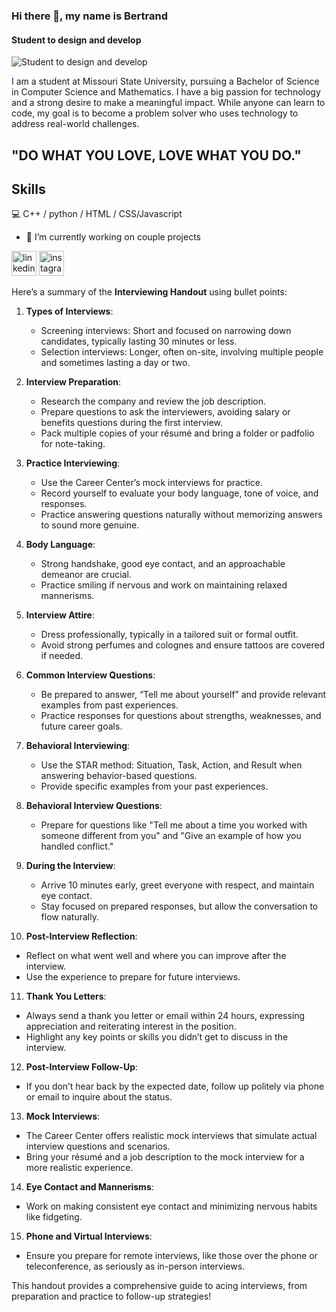 ### Hi there 👋, my name is Bertrand
#### Student to design and develop
![Student to design and develop](https://media.licdn.com/dms/image/D4D16AQHMim12AgDmBQ/profile-displaybackgroundimage-shrink_350_1400/0/1687419373915?e=1721865600&v=beta&t=VQUDzHDkKE6e9FmDnJn80VRbrPTEYcia-ptnCMlQdcI)

I am a student at Missouri State University, pursuing a Bachelor of Science in Computer Science and Mathematics. I have a big passion for technology and a strong desire to make a meaningful impact. While anyone can learn to code, my goal is to become a problem solver who uses technology to address real-world challenges.
 ## "DO WHAT YOU LOVE, LOVE WHAT YOU DO."
## Skills
💻 C++ / python / HTML / CSS/Javascript

- 🔭 I’m currently working on  couple projects 


[<img src='https://cdn.jsdelivr.net/npm/simple-icons@3.0.1/icons/linkedin.svg' alt='linkedin' height='40'>](https://www.linkedin.com/in/bertrand-rusanganwa-433607276/)  [<img src='https://cdn.jsdelivr.net/npm/simple-icons@3.0.1/icons/instagram.svg' alt='instagram' height='40'>](https://www.instagram.com/bertrand_rusa/)  

Here’s a summary of the **Interviewing Handout** using bullet points:

1. **Types of Interviews**:
   - Screening interviews: Short and focused on narrowing down candidates, typically lasting 30 minutes or less.
   - Selection interviews: Longer, often on-site, involving multiple people and sometimes lasting a day or two.

2. **Interview Preparation**:
   - Research the company and review the job description.
   - Prepare questions to ask the interviewers, avoiding salary or benefits questions during the first interview.
   - Pack multiple copies of your résumé and bring a folder or padfolio for note-taking.

3. **Practice Interviewing**:
   - Use the Career Center’s mock interviews for practice.
   - Record yourself to evaluate your body language, tone of voice, and responses.
   - Practice answering questions naturally without memorizing answers to sound more genuine.

4. **Body Language**:
   - Strong handshake, good eye contact, and an approachable demeanor are crucial.
   - Practice smiling if nervous and work on maintaining relaxed mannerisms.

5. **Interview Attire**:
   - Dress professionally, typically in a tailored suit or formal outfit.
   - Avoid strong perfumes and colognes and ensure tattoos are covered if needed.

6. **Common Interview Questions**:
   - Be prepared to answer, “Tell me about yourself” and provide relevant examples from past experiences.
   - Practice responses for questions about strengths, weaknesses, and future career goals.

7. **Behavioral Interviewing**:
   - Use the STAR method: Situation, Task, Action, and Result when answering behavior-based questions.
   - Provide specific examples from your past experiences.

8. **Behavioral Interview Questions**:
   - Prepare for questions like "Tell me about a time you worked with someone different from you" and "Give an example of how you handled conflict."

9. **During the Interview**:
   - Arrive 10 minutes early, greet everyone with respect, and maintain eye contact.
   - Stay focused on prepared responses, but allow the conversation to flow naturally.

10. **Post-Interview Reflection**:
   - Reflect on what went well and where you can improve after the interview.
   - Use the experience to prepare for future interviews.

11. **Thank You Letters**:
   - Always send a thank you letter or email within 24 hours, expressing appreciation and reiterating interest in the position.
   - Highlight any key points or skills you didn’t get to discuss in the interview.

12. **Post-Interview Follow-Up**:
   - If you don’t hear back by the expected date, follow up politely via phone or email to inquire about the status.

13. **Mock Interviews**:
   - The Career Center offers realistic mock interviews that simulate actual interview questions and scenarios.
   - Bring your résumé and a job description to the mock interview for a more realistic experience.

14. **Eye Contact and Mannerisms**:
   - Work on making consistent eye contact and minimizing nervous habits like fidgeting.

15. **Phone and Virtual Interviews**:
   - Ensure you prepare for remote interviews, like those over the phone or teleconference, as seriously as in-person interviews.

This handout provides a comprehensive guide to acing interviews, from preparation and practice to follow-up strategies!
